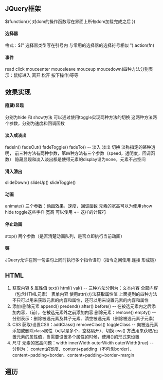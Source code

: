 ## JQuery框架
$(function(){  对dom的操作函数写在界面上所有dom加载完成之后  })
#### 选择器
格式：$(" 选择器类型写在引号内 与常用的选择器的选择符号相似 ").action(fn)
#### 事件
read click mouceenter mouceleave mouceup moucedown(四种方法分别表示：鼠标进入 离开 松开 按下操作)等等

## 效果实现
#### 隐藏/显现
分别为hide 和 show方法 可以通过使用toggle实现两种方法的切换
这两种方法两个参数，分别为速度和回调函数
#### 淡入或淡出
fadeIn() fadeOut() fadeToggle() fadeTo() -- 淡入 淡出 切换 淡称指定的某种透明，
前三种方法有两种参数，第四种方法有三个参数（speed，透明度，回调函数）
隐藏显现和淡入淡出都是使得元素的display设为none，元素不占空间
#### 滑入滑出
slideDown() slideUp() slideToggle()
#### 动画
animate() 三个参数：动画效果，速度，回调函数
元素的宽高可以为使用show hide toggle这些字样
宽高 可以使用 += 这样的计算符
#### 停止动画
stop() 两个参数（是否清楚动画队列，是否立即执行当前动画）
#### 链
JQuery允许在同一句语句上同时执行多个指令语句（指令之间使用.连接 形成链）

## HTML
1. 获取内容 & 属性值
    text() html() val() -- 三种方法分别为：文本内容 全部内容（包含HTML元素） 表单内容
    使用attr()方法获取属性值
    上面提到的四种方法 不只可以用来获取元素的内容和属性，还可以用来设置元素的内容和属性
2. 添加/删除元素
    append() predend() after() before() -- 在被选元素内之后添加内容，（前），在被选元素外之前添加内容
    删除元素：remove() empty() -- 分别表示：删除被选元素及其子元素、清空被选元素（删除被选元素子元素）
3. CSS
    获取/设置CSS：addClass() removeClass() toggleClass -- 向被选元素添加或删除class属性（可以是多个，空格隔开）、切换
    css() 方法用来获取/设置元素的属性值，当需要设置多个属性的时候，使用{}的形式来设置
4. 尺寸
    元素的宽高问题：width innerWidth outerWidth outerWidth(true) -- 分别为：
    content的宽度、content+padding（不包含border）、content+padding+border、content+padding+border+margin

## 遍历
